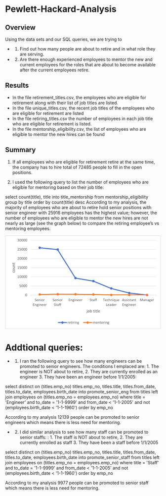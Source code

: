 # Pewlett-Hackard-Analysis
## Overview
Using the data sets and our SQL queries, we are trying to 
-	1. Find out how many people are about to retire and in what role they are serving. 
-	2. Are there enough experienced employees to mentor the new and current employees for the roles that are about to become available after the current employees retire.
## Results
-	In the file retirement_titles.csv, the employees who are eligible for retirement along with their list of job titles are listed.
-	In the file unique_titles.csv, the recent job titles of the employees who are eligible for retirement are listed
-	In the file retiring_titles.csv the number of employees in each job title who are eligible for retirement is listed. 
-	In the file mentorship_eligibility.csv, the list of employees who are eligible to mentor the new hires can be found
## Summary 
1.	If all employees who are eligible for retirement retire at the same time, the company has to hire total of 72485 people to fill in the open positions.

2.	I used the following query to list the number of employees who are eligible for mentoring based on their job title: 

select count(title), title into title_mentorship from mentorship_eligibility group by title order by count(title) desc
According to my analysis, the majority of employees who are about to retire hold senior positions with senior engineer with 25916 employees has the highest value; however, the number of employees who are eligible to mentor the new hires are not nearly as large (see the graph below) to compare the retiring employee’s vs mentoring employees.

![comparing](/Pewlett-Hackard-Analysis/Data/count_vs_title.png?raw=true "retiring_vs_mentoring")

# Addtional queries:

- 1. I ran the following query to see how many engineers can be promoted to senior engineers. The conditions I emplaced are: 1. The engineer is NOT about to retire, 2. They are currently enrolled as an engineer 3. They have been an engineer before 1/1/2005:

select distinct on (titles.emp_no) titles.emp_no, titles.title, titles.from_date, titles.to_date, employees.birth_date
into promote_senior_eng
from titles
left join employees on (titles.emp_no = employees.emp_no)
where title = 'Engineer' and to_date = '1-1-9999' and from_date < '1-1-2005' and not (employees.birth_date < '1-1-1960')
order by emp_no

According to my analysis 12139 people can be promoted to senior engineers which means there is less need for mentoring.

- 2. I did similar analysis to see how many staff can be promoted to senior staffs: : 1. The staff is NOT about to retire, 2. They are currently enrolled as staff 3. They have been a staff before 1/1/2005

select distinct on (titles.emp_no) titles.emp_no, titles.title, titles.from_date, titles.to_date, employees.birth_date
into promote_senior_staff
from titles
left join employees on (titles.emp_no = employees.emp_no)
where title = 'Staff' and to_date = '1-1-9999' and from_date < '1-1-2005' and not (employees.birth_date < '1-1-1960')
order by emp_no

According to my analysis 9977 people can be promoted to senior staff which means there is less need for mentoring.
